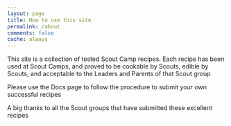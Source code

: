 ```yaml
---
layout: page
title: How to use this site
permalink: /about
comments: false
cache: always
---
```


This site is a collection of tested Scout Camp recipes. Each recipe has been used at Scout Camps, and proved to be cookable by Scouts, edible by Scouts, and acceptable to the Leaders and Parents of that Scout group

Please use the Docs page to follow the procedure to submit your own successful recipes

A big thanks to all the Scout groups that have submitted these excellent recipes
